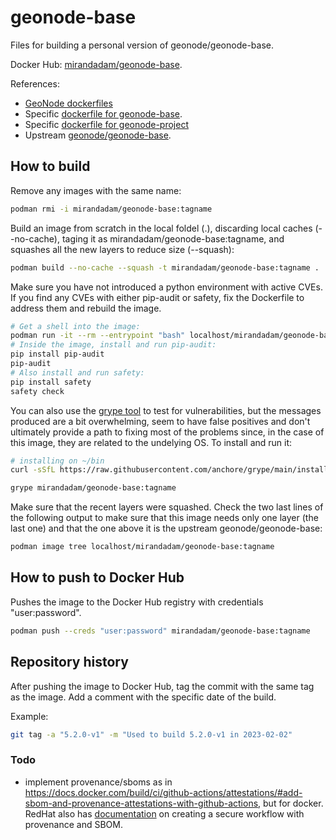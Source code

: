 # geonode-base

Files for building a personal version of geonode/geonode-base.

Docker Hub: [mirandadam/geonode-base](https://hub.docker.com/r/mirandadam/geonode-base).

References:

* [GeoNode dockerfiles](https://github.com/GeoNode/geonode-docker)
* Specific [dockerfile for geonode-base](https://github.com/GeoNode/geonode/tree/master/scripts/docker/base/ubuntu).
* Specific [dockerfile for geonode-project](https://github.com/GeoNode/geonode-project/blob/master/Dockerfile)
* Upstream [geonode/geonode-base](https://hub.docker.com/r/geonode/geonode-base).

## How to build

Remove any images with the same name:

```bash
podman rmi -i mirandadam/geonode-base:tagname
```

Build an image from scratch in the local foldel (.), discarding local caches (--no-cache), taging it as mirandadam/geonode-base:tagname, and squashes all the new layers to reduce size (--squash):

```bash
podman build --no-cache --squash -t mirandadam/geonode-base:tagname .
```

Make sure you have not introduced a python environment with active CVEs. If you find any CVEs with either pip-audit or safety, fix the Dockerfile to address them and rebuild the image.

```bash
# Get a shell into the image:
podman run -it --rm --entrypoint "bash" localhost/mirandadam/geonode-base:tagname
# Inside the image, install and run pip-audit:
pip install pip-audit
pip-audit
# Also install and run safety:
pip install safety
safety check
```

You can also use the [grype tool](https://github.com/anchore/grype) to test for vulnerabilities, but the messages produced are a bit overwhelming, seem to have false positives and don't ultimately provide a path to fixing most of the problems since, in the case of this image, they are related to the undelying OS. To install and run it:

```bash
# installing on ~/bin
curl -sSfL https://raw.githubusercontent.com/anchore/grype/main/install.sh | sh -s -- -b ~/bin

grype mirandadam/geonode-base:tagname
```

Make sure that the recent layers were squashed. Check the two last lines of the following output to make sure that this image needs only one layer (the last one) and that the one above it is the upstream geonode/geonode-base:

```bash
podman image tree localhost/mirandadam/geonode-base:tagname
```

## How to push to Docker Hub

Pushes the image to the Docker Hub registry with credentials "user:password".

```bash
podman push --creds "user:password" mirandadam/geonode-base:tagname
```

## Repository history

After pushing the image to Docker Hub, tag the commit with the same tag as the image. Add a comment with the specific date of the build.

Example:

```bash
git tag -a "5.2.0-v1" -m "Used to build 5.2.0-v1 in 2023-02-02"
```

### Todo

* implement provenance/sboms as in <https://docs.docker.com/build/ci/github-actions/attestations/#add-sbom-and-provenance-attestations-with-github-actions>, but for docker. RedHat also has [documentation](https://next.redhat.com/2022/10/27/establishing-a-secure-pipeline/) on creating a secure workflow with provenance and SBOM.
